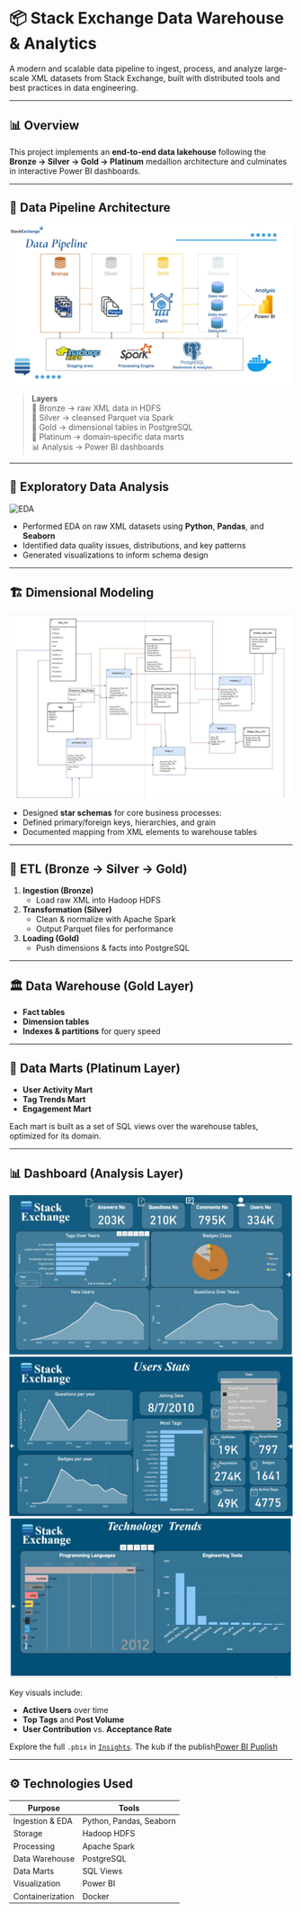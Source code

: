 # 📦 Stack Exchange Data Warehouse & Analytics

A modern and scalable data pipeline to ingest, process, and analyze large-scale XML datasets from Stack Exchange, built with distributed tools and best practices in data engineering.

---

## 📊 Overview

This project implements an **end-to-end data lakehouse** following the **Bronze → Silver → Gold → Platinum** medallion architecture and culminates in interactive Power BI dashboards.

---

## 🔁 Data Pipeline Architecture

![Medallion Architecture](data-pipeline.png)

> **Layers**  
> 🔸 Bronze → raw XML data in HDFS  
> 🔹 Silver → cleansed Parquet via Spark  
> 🏅 Gold → dimensional tables in PostgreSQL  
> 💎 Platinum → domain‑specific data marts  
> 📊 Analysis → Power BI dashboards

---

## 🧪 Exploratory Data Analysis

![EDA](DataModel/schema_diagrams/eda.png)

- Performed EDA on raw XML datasets using **Python**, **Pandas**, and **Seaborn**  
- Identified data quality issues, distributions, and key patterns  
- Generated visualizations to inform schema design

---

## 🏗️ Dimensional Modeling

![Dimensional Modeling](Dimensional-Model/full-model.JPG)

- Designed **star schemas** for core business processes:   
- Defined primary/foreign keys, hierarchies, and grain  
- Documented mapping from XML elements to warehouse tables

---

## 🚚 ETL (Bronze → Silver → Gold)

1. **Ingestion (Bronze)**  
   - Load raw XML into Hadoop HDFS  
2. **Transformation (Silver)**  
   - Clean & normalize with Apache Spark  
   - Output Parquet files for performance  
3. **Loading (Gold)**  
   - Push dimensions & facts into PostgreSQL  

---

## 🏛️ Data Warehouse (Gold Layer)

- **Fact tables**  
- **Dimension tables** 
- **Indexes & partitions** for query speed  
---

## 💎 Data Marts (Platinum Layer)

- **User Activity Mart**  
- **Tag Trends Mart**  
- **Engagement Mart**  

Each mart is built as a set of SQL views over the warehouse tables, optimized for its domain.

---

## 📊 Dashboard (Analysis Layer)

![Dashboard Overview](Insights/Site-OverView.JPG)
![User Stats](Insights/User-Stats-1.JPG)
![Tech Trends](Insights/Tech-Trends.JPG)



Key visuals include:
- **Active Users** over time  
- **Top Tags** and **Post Volume**  
- **User Contribution** vs. **Acceptance Rate**

Explore the full `.pbix` in [`Insights`](Insights).
The kub if the publish[Power BI Puplish](https://app.powerbi.com/groups/me/reports/f3e1e1c6-580c-4a27-b699-e31e4db28a55/05a4b39b2712cab9a9f4?experience=power-bi)

---

## ⚙️ Technologies Used

| Purpose              | Tools                        |
|----------------------|------------------------------|
| Ingestion & EDA      | Python, Pandas, Seaborn      |
| Storage              | Hadoop HDFS                  |
| Processing           | Apache Spark                 |
| Data Warehouse       | PostgreSQL                   |
| Data Marts           | SQL Views                    |
| Visualization        | Power BI                     |
| Containerization     | Docker                       |






